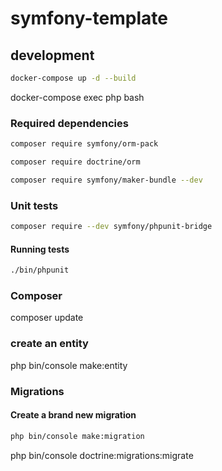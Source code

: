 # symfony-template

## development

```bash
docker-compose up -d --build
```

docker-compose exec php bash


### Required dependencies

```bash
composer require symfony/orm-pack
```

```bash
composer require doctrine/orm
```

```bash
composer require symfony/maker-bundle --dev
```

### Unit tests
```bash
composer require --dev symfony/phpunit-bridge
```

#### Running tests

```bash
./bin/phpunit
```


### Composer
composer update



### create an entity

php bin/console make:entity


### Migrations

#### Create a brand new migration

```bash
php bin/console make:migration
```


php bin/console doctrine:migrations:migrate


